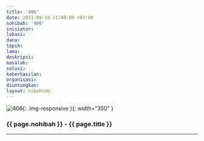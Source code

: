 ```yaml
---
title: '406'
date: 2011-09-16 11:08:00 +07:00
nohibah: '406'
inisiator:
lokasi:
dana:
topik:
lama:
deskripsi:
masalah:
solusi:
keberhasilan:
organisasi:
diuntungkan:
layout: hibahcmb
---
```


![406](/static/img/hibahcmb/406.png){: .img-responsive }{: width="350" }

### {{ page.nohibah }} - {{ page.title }}

---
